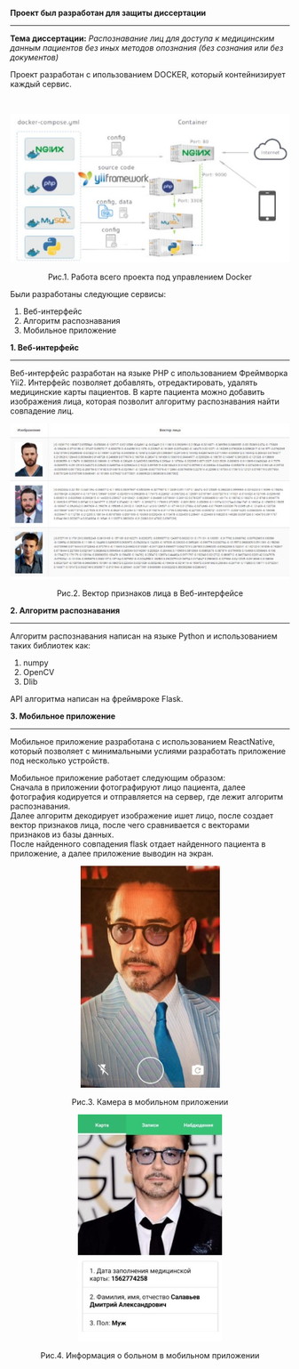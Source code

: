 **Проект был разработан для защиты диссертации**
____

**Тема диссертации:** _Распознавание лиц для доступа к медицинским данным пациентов без иных методов опознания (без сознания или без документов)_


Проект разработан с ипользованием DOCKER, который контейнизирует каждый сервис.

<br>
<p align="center">
<img style="display: block; margin: 0 auto" src="https://raw.githubusercontent.com/bubaew95/med-face-recognition/master/source/1 (5).jpg">
<br>Рис.1. Работа всего проекта под управлением Docker
</p>

Были разработаны следующие сервисы:
1. Веб-интерфейс
2. Алгоритм распознавания
3. Мобильное приложение


**1. Веб-интерфейс**
____
Веб-интерфейс разработан на языке PHP с ипользованием Фреймворка Yii2. Интерфейс позволяет добавлять, отредактировать, 
удалять медицинские карты пациентов. 
В карте пациента можно добавить изображения лица, которая позволит алгоритму распознавания найти совпадение лиц.

<p align="center">
<img style="display: block; margin: 0 auto" src="https://raw.githubusercontent.com/bubaew95/med-face-recognition/master/source/1 (1).jpg">
<br>Рис.2. Вектор признаков лица в Веб-интерфейсе
</p>

**2. Алгоритм распознавания**
___
Алгоритм распознавания написан на языке Python и использованием таких библиотек как:
1. numpy
2. OpenCV
3. Dlib

API алгоритма написан на фреймвроке Flask.


**3. Мобильное приложение**
___
Мобильное приложение разработана с использованием ReactNative, 
который позволяет с минимальными услиями разработать приложение под несколько устройств.

Мобильное приложение работает следующим образом:<br>
Сначала в приложении фотографируют лицо пациента, далее фотография кодируется 
и отправляется на сервер, где лежит алгоритм распознавания.<br>
Далее алгоритм декодирует изображение ишет лицо, после создает вектор признаков лица, после чего сравнивается с 
векторами признаков из базы данных.<br>
После найденного совпадения flask отдает найденного пациента в приложение, а далее приложение выводин на экран.

<p align="center">
<img style="display: block; margin: 0 auto" src="https://raw.githubusercontent.com/bubaew95/med-face-recognition/master/source/1 (2).jpg">
<br>Рис.3. Камера в мобильном приложении
</p>

<p align="center">
<img style="display: block; margin: 0 auto" src="https://raw.githubusercontent.com/bubaew95/med-face-recognition/master/source/1 (3).jpg">
<br>Рис.4. Информация о больном в мобильном приложении
</p>
<br>
<br>